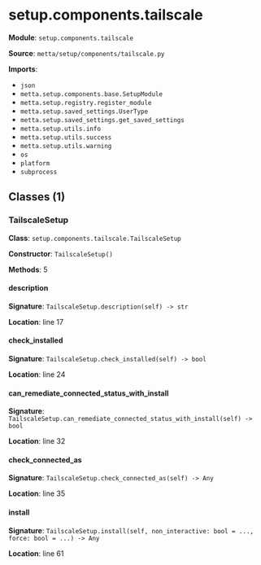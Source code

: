 # setup.components.tailscale

**Module**: `setup.components.tailscale`

**Source**: `metta/setup/components/tailscale.py`

**Imports**:
- `json`
- `metta.setup.components.base.SetupModule`
- `metta.setup.registry.register_module`
- `metta.setup.saved_settings.UserType`
- `metta.setup.saved_settings.get_saved_settings`
- `metta.setup.utils.info`
- `metta.setup.utils.success`
- `metta.setup.utils.warning`
- `os`
- `platform`
- `subprocess`

## Classes (1)

### TailscaleSetup

**Class**: `setup.components.tailscale.TailscaleSetup`

**Constructor**: `TailscaleSetup()`

**Methods**: 5

#### description

**Signature**: `TailscaleSetup.description(self) -> str`

**Location**: line 17

#### check_installed

**Signature**: `TailscaleSetup.check_installed(self) -> bool`

**Location**: line 24

#### can_remediate_connected_status_with_install

**Signature**: `TailscaleSetup.can_remediate_connected_status_with_install(self) -> bool`

**Location**: line 32

#### check_connected_as

**Signature**: `TailscaleSetup.check_connected_as(self) -> Any`

**Location**: line 35

#### install

**Signature**: `TailscaleSetup.install(self, non_interactive: bool = ..., force: bool = ...) -> Any`

**Location**: line 61


